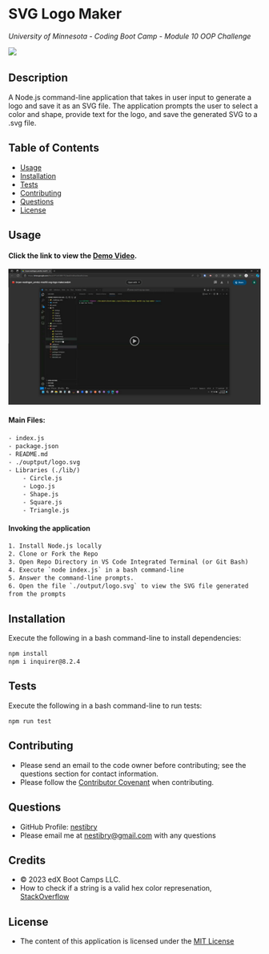 # SVG Logo Maker
*University of Minnesota - Coding Boot Camp - Module 10 OOP Challenge*

![](https://img.shields.io/badge/License-MIT_License-blue)

## Description

A Node.js command-line application that takes in user input to generate a logo and save it as an SVG file. The application prompts the user to select a color and shape, provide text for the logo, and save the generated SVG to a .svg file.

## Table of Contents
- [Usage](#usage)
- [Installation](#installation)
- [Tests](#tests)
- [Contributing](#contributing)
- [Questions](#questions)
- [License](#license)

## Usage

#### Click the link to view the [Demo Video](https://drive.google.com/file/d/1sFGa3iuThBwFbmOwFyWgOm3I67zAdO6v/view).
![Demo Video Screenshot](./assets/images/demo-video-screenshot.png)

#### Main Files: 
```
- index.js
- package.json
- README.md
- ./ouptput/logo.svg
- Libraries (./lib/)
    - Circle.js
    - Logo.js
    - Shape.js
    - Square.js
    - Triangle.js
```

#### Invoking the application
```
1. Install Node.js locally
2. Clone or Fork the Repo
3. Open Repo Directory in VS Code Integrated Terminal (or Git Bash)
4. Execute `node index.js` in a bash command-line
5. Answer the command-line prompts.
6. Open the file `./output/logo.svg` to view the SVG file generated from the prompts 
```

## Installation

Execute the following in a bash command-line to install dependencies:
```
npm install 
npm i inquirer@8.2.4
```


## Tests

Execute the following in a bash command-line to run tests:
```
npm run test
```

## Contributing
- Please send an email to the code owner before contributing; see the questions section for contact information. 
- Please follow the [Contributor Covenant](https://www.contributor-covenant.org/) when contributing.

## Questions

- GitHub Profile: [nestibry](https://github.com/nestibry)
- Please email me at [nestibry@gmail.com](mailto:nestibry@gmail.com) with any questions

## Credits
- © 2023 edX Boot Camps LLC.
- How to check if a string is a valid hex color represenation, [StackOverflow](https://stackoverflow.com/questions/8027423/how-to-check-if-a-string-is-a-valid-hex-color-representation)

## License

- The content of this application is licensed under the [MIT License](https://choosealicense.com/licenses/mit/)

